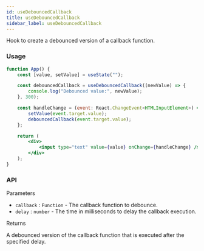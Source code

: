 ```yaml
---
id: useDebouncedCallback
title: useDebouncedCallback
sidebar_label: useDebouncedCallback
---
```


Hook to create a debounced version of a callback function.

### Usage

```jsx
function App() {
	const [value, setValue] = useState("");

	const debouncedCallback = useDebouncedCallback((newValue) => {
		console.log("Debounced value:", newValue);
	}, 300);

	const handleChange = (event: React.ChangeEvent<HTMLInputElement>) => {
		setValue(event.target.value);
		debouncedCallback(event.target.value);
	};

	return (
		<div>
			<input type="text" value={value} onChange={handleChange} />
		</div>
	);
}
```

### API

Parameters

- `callback` : `Function` - The callback function to debounce.
- `delay` : `number` - The time in milliseconds to delay the callback execution.

Returns

A debounced version of the callback function that is executed after the specified delay.
